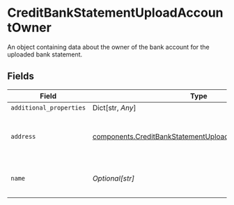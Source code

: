 # CreditBankStatementUploadAccountOwner

An object containing data about the owner of the bank account for the uploaded bank statement.


## Fields

| Field                                                                                                                              | Type                                                                                                                               | Required                                                                                                                           | Description                                                                                                                        |
| ---------------------------------------------------------------------------------------------------------------------------------- | ---------------------------------------------------------------------------------------------------------------------------------- | ---------------------------------------------------------------------------------------------------------------------------------- | ---------------------------------------------------------------------------------------------------------------------------------- |
| `additional_properties`                                                                                                            | Dict[str, *Any*]                                                                                                                   | :heavy_minus_sign:                                                                                                                 | N/A                                                                                                                                |
| `address`                                                                                                                          | [components.CreditBankStatementUploadAccountOwnerAddress](../../models/components/creditbankstatementuploadaccountowneraddress.md) | :heavy_check_mark:                                                                                                                 | Address on the uploaded bank statement                                                                                             |
| `name`                                                                                                                             | *Optional[str]*                                                                                                                    | :heavy_check_mark:                                                                                                                 | The name of the account owner                                                                                                      |